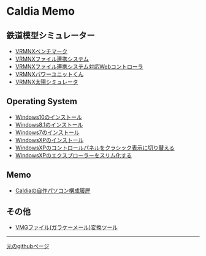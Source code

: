 # Caldia Memo
## 鉄道模型シミュレーター
- [VRMNXベンチマーク](https://github.com/CaldiaNX/vrmnx-benchmark)
- [VRMNXファイル連携システム](https://github.com/CaldiaNX/vrmnxfls)
- [VRMNXファイル連携システム対応Webコントローラ](https://github.com/CaldiaNX/vrmnxfls-web)
- [VRMNXパワーユニットくん](https://github.com/CaldiaNX/vrmnx-powerunit)
- [VRMNX太陽シミュレータ](https://github.com/CaldiaNX/vrmnx-sun-simulation)

## Operating System
- [Windows10のインストール](os/windows10/install.md)
- [Windows8.1のインストール](os/windows81/install.md)
- [Windows7のインストール](os/windows7/install.md)
- [WindowsXPのインストール](os/windowsxp/install.md)
- [WindowsXPのコントロールパネルをクラシック表示に切り替える](os/windowsxp/controlpanel-classic.md)
- [WindowsXPのエクスプローラーをスリム化する](os/windowsxp/explorer-slim.md)

<!--  
- [Windowsコンポーネントの追加と削除](os/windowsxp/default-disabled.md)
- [リモートアシスタンスの無効化](os/windowsxp/remote-assistant-disabled.md)
- [リモートデスクトップの有効化](os/windowsxp/remote-desktop-disabled.md)
- [システムの復元を無効化](os/windowsxp/system-backup-disabled.md)
- [エラー報告を無効にする](os/windowsxp/error-report-disabled.md)
- [デバッグの書き込みなし](os/windowsxp/debug-disabled.md)
- [仮想メモリをシステム管理サイズ](os/windowsxp/virtual-memory-system-size.md)  

## Application Guide
- [Pythonのインストール](app/mkdocs/python-windows-install.md)
- [MkDocsのインストール](app/mkdocs/mkdocs-install.md)
- [Materialのインストール](app/mkdocs/mkdocs-material-install.md)
- [mkdocs.ymlのサンプル](app/mkdocs/mkdocs-yml-sample.md)
- [Markdownのサンプル](app/mkdocs/markdown-sample.md)
-->

## Memo
<!--  
- [Github Pagesの利用方法](app/githubpages/install.md)
- [Git for Windows](app/git-for-windows/install.md)
-->
- [Caldiaの自作パソコン構成履歴](https://github.com/CaldiaNX/caldia-homebuilt-computer)

## その他
- [VMGファイル(ガラケーメール)変換ツール](https://github.com/CaldiaNX/vmg-output)

----

[元のgithubページ](https://github.com/CaldiaNX/caldianx.github.io)
